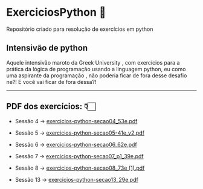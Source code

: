 # ExerciciosPython 🐍
Repositório criado para resolução de exercícios em python 

<h2> Intensivão de python </h2>
<p> Aquele intensivão maroto da Greek University , com exercícios
para a prática da lógica de programação usando a linguagem python,
eu como uma aspirante da programação , não poderia ficar de fora desse desafio ne?!
E você vai ficar de fora dessa?!

<hr>

<h2> PDF dos exercícios: 👇🏻 </h2>

- Sessão 4 -> [exercicios-python-secao04_53e.pdf](https://github.com/Julianadev/ExerciciosPython/files/11130793/exercicios-python-secao04_53e.pdf)

- Sessão 5 -> [exercicios-python-secao05-41e_v2.pdf](https://github.com/Julianadev/ExerciciosPython/files/11130794/exercicios-python-secao05-41e_v2.pdf)

- Sessão 6 -> [exercicios-python-secao06_62e.pdf](https://github.com/Julianadev/ExerciciosPython/files/11196647/exercicios-python-secao06_62e.pdf)

- Sessão 7 -> [exercicios-python-secao07_p1_39e.pdf](https://github.com/Julianadev/ExerciciosPython/files/11717279/exercicios-python-secao07_p1_39e.pdf)

- Sessão 8 -> [exercicios-python-secao08_73e (1).pdf](https://github.com/Julianadev/ExerciciosPython/files/11994226/exercicios-python-secao08_73e.1.pdf)

- Sessão 13 -> [exercicios-python-secao13_29e.pdf](https://github.com/Julianadev/ExerciciosPython/files/12466728/exercicios-python-secao13_29e.pdf)




